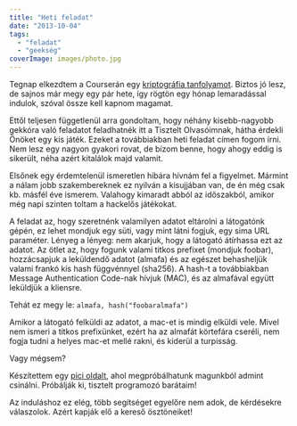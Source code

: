 ```yaml
---
title: "Heti feladat"
date: "2013-10-04"
tags: 
  - "feladat"
  - "geekség"
coverImage: images/photo.jpg
---
```


Tegnap elkezdtem a Courserán egy [kriptográfia tanfolyamot](https://www.coursera.org/course/crypto). Biztos jó lesz, de sajnos már megy egy pár hete, így rögtön egy hónap lemaradással indulok, szóval össze kell kapnom magamat.

Ettől teljesen függetlenül arra gondoltam, hogy néhány kisebb-nagyobb gekkóra való feladatot feladhatnék itt a Tisztelt Olvasóimnak, hátha érdekli Önöket egy kis játék. Ezeket a továbbiakban heti feladat címen fogom írni. Nem lesz egy nagyon gyakori rovat, de bízom benne, hogy ahogy eddig is sikerült, néha azért kitalálok majd valamit.

Elsőnek egy érdemtelenül ismeretlen hibára hívnám fel a figyelmet. Mármint a nálam jobb szakembereknek ez nyilván a kisujjában van, de én még csak kb. másfél éve ismerem. Valahogy kimaradt abból az időszakból, amikor még napi szinten toltam a hackelős játékokat.

A feladat az, hogy szeretnénk valamilyen adatot eltárolni a látogatónk gépén, ez lehet mondjuk egy süti, vagy mint látni fogjuk, egy sima URL paraméter. Lényeg a lényeg: nem akarjuk, hogy a látogató átírhassa ezt az adatot. Az ötlet az, hogy fogunk valami titkos prefixet (mondjuk foobar), hozzácsapjuk a leküldendő adatot (almafa) és az egészet behasheljük valami frankó kis hash függvénnyel (sha256). A hash-t a továbbiakban Message Authentication Code-nak hívjuk (MAC), és az almafával együtt leküldjük a kliensre.

Tehát ez megy le: `almafa, hash("foobaralmafa")`

Amikor a látogató felküldi az adatot, a mac-et is mindig elküldi vele. Mivel nem ismeri a titkos prefixünket, ezért ha az almafát körtefára cseréli, nem fogja tudni a helyes mac-et mellé rakni, és kiderül a turpisság.

Vagy mégsem?

Készítettem egy [pici oldalt](https://csokavar.hu/projects/heti-feladat/), ahol megpróbálhatunk magunkból admint csinálni. Próbálják ki, tisztelt programozó barátaim!

Az induláshoz ez elég, több segítséget egyelőre nem adok, de kérdésekre válaszolok. Azért kapják elő a kereső ösztöneiket!

